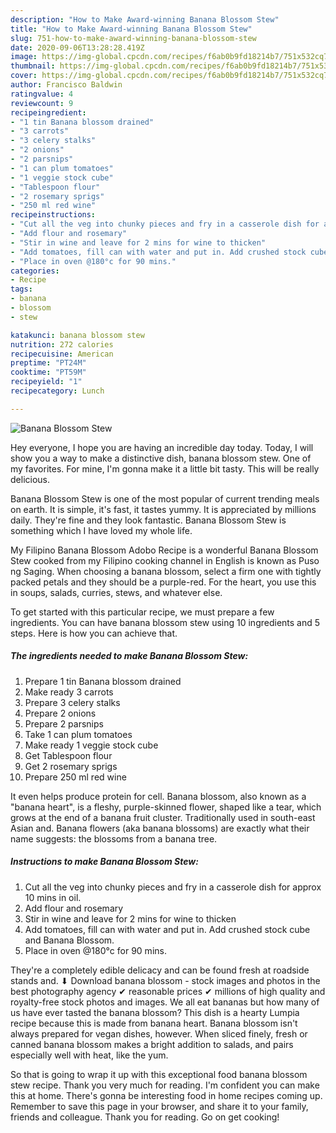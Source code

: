 ```yaml
---
description: "How to Make Award-winning Banana Blossom Stew"
title: "How to Make Award-winning Banana Blossom Stew"
slug: 751-how-to-make-award-winning-banana-blossom-stew
date: 2020-09-06T13:28:28.419Z
image: https://img-global.cpcdn.com/recipes/f6ab0b9fd18214b7/751x532cq70/banana-blossom-stew-recipe-main-photo.jpg
thumbnail: https://img-global.cpcdn.com/recipes/f6ab0b9fd18214b7/751x532cq70/banana-blossom-stew-recipe-main-photo.jpg
cover: https://img-global.cpcdn.com/recipes/f6ab0b9fd18214b7/751x532cq70/banana-blossom-stew-recipe-main-photo.jpg
author: Francisco Baldwin
ratingvalue: 4
reviewcount: 9
recipeingredient:
- "1 tin Banana blossom drained"
- "3 carrots"
- "3 celery stalks"
- "2 onions"
- "2 parsnips"
- "1 can plum tomatoes"
- "1 veggie stock cube"
- "Tablespoon flour"
- "2 rosemary sprigs"
- "250 ml red wine"
recipeinstructions:
- "Cut all the veg into chunky pieces and fry in a casserole dish for approx 10 mins in oil."
- "Add flour and rosemary"
- "Stir in wine and leave for 2 mins for wine to thicken"
- "Add tomatoes, fill can with water and put in. Add crushed stock cube and Banana Blossom."
- "Place in oven @180°c for 90 mins."
categories:
- Recipe
tags:
- banana
- blossom
- stew

katakunci: banana blossom stew 
nutrition: 272 calories
recipecuisine: American
preptime: "PT24M"
cooktime: "PT59M"
recipeyield: "1"
recipecategory: Lunch

---
```



![Banana Blossom Stew](https://img-global.cpcdn.com/recipes/f6ab0b9fd18214b7/751x532cq70/banana-blossom-stew-recipe-main-photo.jpg)

Hey everyone, I hope you are having an incredible day today. Today, I will show you a way to make a distinctive dish, banana blossom stew. One of my favorites. For mine, I'm gonna make it a little bit tasty. This will be really delicious.

Banana Blossom Stew is one of the most popular of current trending meals on earth. It is simple, it's fast, it tastes yummy. It is appreciated by millions daily. They're fine and they look fantastic. Banana Blossom Stew is something which I have loved my whole life.

My Filipino Banana Blossom Adobo Recipe is a wonderful Banana Blossom Stew cooked from my Filipino cooking channel in English is known as Puso ng Saging. When choosing a banana blossom, select a firm one with tightly packed petals and they should be a purple-red. For the heart, you use this in soups, salads, curries, stews, and whatever else.


To get started with this particular recipe, we must prepare a few ingredients. You can have banana blossom stew using 10 ingredients and 5 steps. Here is how you can achieve that.

<!--inarticleads1-->

##### The ingredients needed to make Banana Blossom Stew:

1. Prepare 1 tin Banana blossom drained
1. Make ready 3 carrots
1. Prepare 3 celery stalks
1. Prepare 2 onions
1. Prepare 2 parsnips
1. Take 1 can plum tomatoes
1. Make ready 1 veggie stock cube
1. Get Tablespoon flour
1. Get 2 rosemary sprigs
1. Prepare 250 ml red wine


It even helps produce protein for cell. Banana blossom, also known as a &#34;banana heart&#34;, is a fleshy, purple-skinned flower, shaped like a tear, which grows at the end of a banana fruit cluster. Traditionally used in south-east Asian and. Banana flowers (aka banana blossoms) are exactly what their name suggests: the blossoms from a banana tree. 

<!--inarticleads2-->

##### Instructions to make Banana Blossom Stew:

1. Cut all the veg into chunky pieces and fry in a casserole dish for approx 10 mins in oil.
1. Add flour and rosemary
1. Stir in wine and leave for 2 mins for wine to thicken
1. Add tomatoes, fill can with water and put in. Add crushed stock cube and Banana Blossom.
1. Place in oven @180°c for 90 mins.


They&#39;re a completely edible delicacy and can be found fresh at roadside stands and. ⬇ Download banana blossom - stock images and photos in the best photography agency ✔ reasonable prices ✔ millions of high quality and royalty-free stock photos and images. We all eat bananas but how many of us have ever tasted the banana blossom? This dish is a hearty Lumpia recipe because this is made from banana heart. Banana blossom isn&#39;t always prepared for vegan dishes, however. When sliced finely, fresh or canned banana blossom makes a bright addition to salads, and pairs especially well with heat, like the yum. 

So that is going to wrap it up with this exceptional food banana blossom stew recipe. Thank you very much for reading. I'm confident you can make this at home. There's gonna be interesting food in home recipes coming up. Remember to save this page in your browser, and share it to your family, friends and colleague. Thank you for reading. Go on get cooking!
